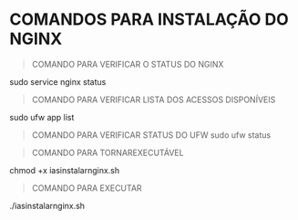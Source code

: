 # COMANDOS PARA INSTALAÇÃO DO NGINX

> COMANDO PARA VERIFICAR O STATUS DO NGINX

sudo service nginx status

> COMANDO PARA VERIFICAR LISTA DOS ACESSOS DISPONÍVEIS

sudo ufw app list

> COMANDO PARA VERIFICAR STATUS DO UFW
sudo ufw status

> COMANDO PARA TORNAREXECUTÁVEL 

chmod +x iasinstalarnginx.sh

> COMANDO PARA EXECUTAR

./iasinstalarnginx.sh